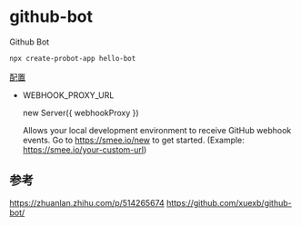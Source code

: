 # github-bot
Github Bot


``` bash
npx create-probot-app hello-bot
```

[配置](https://probot.github.io/docs/configuration/)

- WEBHOOK_PROXY_URL

  new Server({ webhookProxy })
  
  Allows your local development environment to receive GitHub webhook events. Go to https://smee.io/new to get started.
  (Example: https://smee.io/your-custom-url)


## 参考

https://zhuanlan.zhihu.com/p/514265674
https://github.com/xuexb/github-bot/